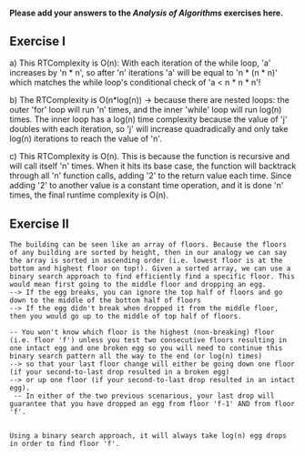 #### Please add your answers to the ***Analysis of  Algorithms*** exercises here.

## Exercise I

a)
    This RTComplexity is O(n): With each iteration of the while loop, 'a' increases by 'n * n', so after 'n' iterations 'a' will be equal to 'n * (n * n)' which matches the while loop's conditional check of 'a < n * n * n'!

b)
    The RTComplexity is O(n*log(n)) -> because there are nested loops: the outer 'for' loop will run 'n' times, and the inner 'while' loop will run log(n) times. The inner loop has a log(n) time complexity because the value of 'j' doubles with each iteration, so 'j' will increase quadradically and only take log(n) iterations to reach the value of 'n'.

c)
    This RTComplexity is O(n). This is because the function is recursive and will call itself 'n' times. When it hits its base case, the function will backtrack through all 'n' function calls, adding '2' to the return value each time. Since adding '2' to another value is a constant time operation, and it is done 'n' times, the final runtime complexity is O(n).


## Exercise II

    The building can be seen like an array of floors. Because the floors of any building are sorted by height, then in our analogy we can say the array is sorted in ascending order (i.e. lowest floor is at the bottom and highest floor on top!). Given a sorted array, we can use a binary search approach to find efficiently find a specific floor. This would mean first going to the middle floor and dropping an egg.
    --> If the egg breaks, you can ignore the top half of floors and go down to the middle of the bottom half of floors
    --> If the egg didn't break when dropped it from the middle floor, then you would go up to the middle of top half of floors.

    -- You won't know which floor is the highest (non-breaking) floor (i.e. floor 'f') unless you test two consecutive floors resulting in one intact egg and one broken egg so you will need to continue this binary search pattern all the way to the end (or log(n) times) 
    --> so that your last floor change will either be going down one floor (if your second-to-last drop resulted in a broken egg) 
    --> or up one floor (if your second-to-last drop resulted in an intact egg). 
     -- In either of the two previous scenarious, your last drop will guarantee that you have dropped an egg from floor 'f-1' AND from floor 'f'.


    Using a binary search approach, it will always take log(n) egg drops in order to find floor 'f'.